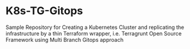 # K8s-TG-Gitops

Sample Repository for Creating a Kubernetes Cluster and replicating the infrastructure by a thin Terraform wrapper, i.e. Terragrunt Open Source Framework using Multi Branch Gitops approach

